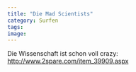 ```yaml
---
title: "Die Mad Scientists"
category: Surfen
tags: 
image: 
---
```


Die Wissenschaft ist schon voll crazy: <http://www.2spare.com/item_39909.aspx>